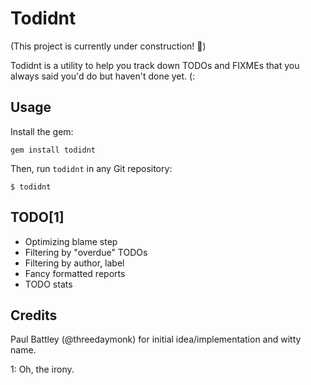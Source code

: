 Todidnt
====

(This project is currently under construction! :construction:)

Todidnt is a utility to help you track down TODOs and FIXMEs that you always
said you'd do but haven't done yet. (:

Usage
----

Install the gem:

    gem install todidnt

Then, run `todidnt` in any Git repository:

    $ todidnt

TODO[1]
----

- Optimizing blame step
- Filtering by "overdue" TODOs
- Filtering by author, label
- Fancy formatted reports
- TODO stats

Credits
----

Paul Battley (@threedaymonk) for initial idea/implementation and witty name.

1: Oh, the irony.

